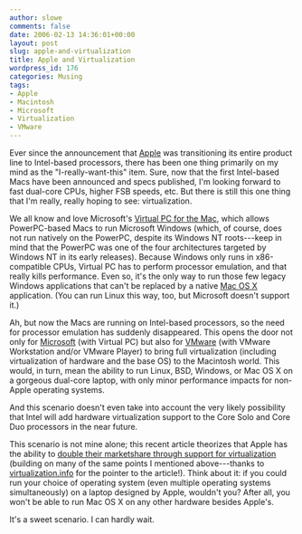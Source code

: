 ```yaml
---
author: slowe
comments: false
date: 2006-02-13 14:36:01+00:00
layout: post
slug: apple-and-virtualization
title: Apple and Virtualization
wordpress_id: 176
categories: Musing
tags:
- Apple
- Macintosh
- Microsoft
- Virtualization
- VMware
---
```


Ever since the announcement that [Apple](http://www.apple.com/) was transitioning its entire product line to Intel-based processors, there has been one thing primarily on my mind as the "I-really-want-this" item. Sure, now that the first Intel-based Macs have been announced and specs published, I'm looking forward to fast dual-core CPUs, higher FSB speeds, etc. But there is still this one thing that I'm really, really hoping to see: virtualization.

We all know and love Microsoft's [Virtual PC for the Mac](http://www.microsoft.com/mac/products/virtualpc/virtualpc.aspx?pid=virtualpc), which allows PowerPC-based Macs to run Microsoft Windows (which, of course, does not run natively on the PowerPC, despite its Windows NT roots---keep in mind that the PowerPC was one of the four architectures targeted by Windows NT in its early releases). Because Windows only runs in x86-compatible CPUs, Virtual PC has to perform processor emulation, and that really kills performance. Even so, it's the only way to run those few legacy Windows applications that can't be replaced by a native [Mac OS X](http://www.apple.com/macosx/) application. (You can run Linux this way, too, but Microsoft doesn't support it.)

Ah, but now the Macs are running on Intel-based processors, so the need for processor emulation has suddenly disappeared. This opens the door not only for [Microsoft](http://www.microsoft.com/) (with Virtual PC) but also for [VMware](http://www.vmware.com/) (with VMware Workstation and/or VMware Player) to bring full virtualization (including virtualization of hardware and the base OS) to the Macintosh world. This would, in turn, mean the ability to run Linux, BSD, Windows, or Mac OS X on a gorgeous dual-core laptop, with only minor performance impacts for non-Apple operating systems.

And this scenario doesn't even take into account the very likely possibility that Intel will add hardware virtualization support to the Core Solo and Core Duo processors in the near future.

This scenario is not mine alone; this recent article theorizes that Apple has the ability to [double their marketshare through support for virtualization](http://blogs.zdnet.com/Ou/wp-trackback.php?p=158) (building on many of the same points I mentioned above---thanks to [virtualization.info](http://www.virtualization.info/2006/02/can-virtualization-double-apples.html) for the pointer to the article!). Think about it: if you could run your choice of operating system (even multiple operating systems simultaneously) on a laptop designed by Apple, wouldn't you? After all, you won't be able to run Mac OS X on any other hardware besides Apple's.

It's a sweet scenario. I can hardly wait.
